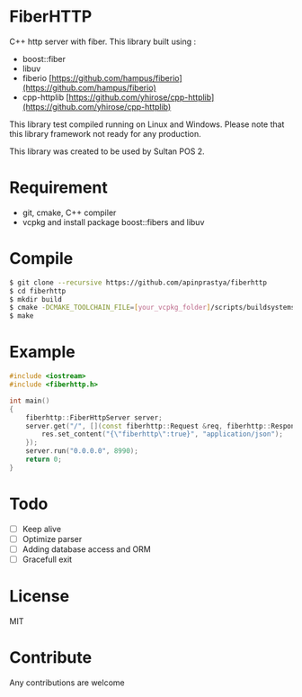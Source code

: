 # FiberHTTP

C++ http server with fiber. This library built using :
- boost::fiber
- libuv
- fiberio [https://github.com/hampus/fiberio](https://github.com/hampus/fiberio)
- cpp-httplib [https://github.com/yhirose/cpp-httplib](https://github.com/yhirose/cpp-httplib)

This library test compiled running on Linux and Windows.
Please note that this library framework not ready for any production.

This library was created to be used by Sultan POS 2.


# Requirement
- git, cmake, C++ compiler
- vcpkg and install package boost::fibers and libuv

# Compile
```bash
$ git clone --recursive https://github.com/apinprastya/fiberhttp
$ cd fiberhttp
$ mkdir build
$ cmake -DCMAKE_TOOLCHAIN_FILE=[your_vcpkg_folder]/scripts/buildsystems/vcpkg.cmake ..
$ make
```

# Example

```cpp
#include <iostream>
#include <fiberhttp.h>

int main()
{
    fiberhttp::FiberHttpServer server;
    server.get("/", [](const fiberhttp::Request &req, fiberhttp::Response &res) {
        res.set_content("{\"fiberhttp\":true}", "application/json");
    });
    server.run("0.0.0.0", 8990);
    return 0;
}
```

# Todo
- [ ] Keep alive
- [ ] Optimize parser
- [ ] Adding database access and ORM
- [ ] Gracefull exit

# License
MIT

# Contribute
Any contributions are welcome
